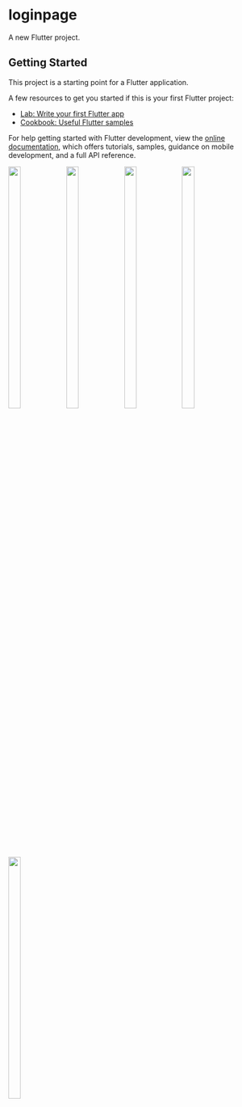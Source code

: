 # loginpage

A new Flutter project.

## Getting Started

This project is a starting point for a Flutter application.

A few resources to get you started if this is your first Flutter project:

- [Lab: Write your first Flutter app](https://docs.flutter.dev/get-started/codelab)
- [Cookbook: Useful Flutter samples](https://docs.flutter.dev/cookbook)

For help getting started with Flutter development, view the
[online documentation](https://docs.flutter.dev/), which offers tutorials,
samples, guidance on mobile development, and a full API reference.

<p>
<img src="https://user-images.githubusercontent.com/114207841/227881581-818b9425-5641-4d31-b8d9-17a751dd645a.jpg" width=22% height=35%>
<img src="https://user-images.githubusercontent.com/114207841/227881714-3f20771e-bc40-4c57-9293-5887f8181134.jpg" width=22% height=35%>
<img src="https://user-images.githubusercontent.com/114207841/227881958-cba111ef-a755-48d5-88dc-7a927ec3f5fe.jpg" width=22% height=35%>
<img src="https://user-images.githubusercontent.com/114207841/227882170-2b7464bf-4d16-488a-8082-b7c2ae57e923.jpg" width=22% height=35%>
<img src="https://user-images.githubusercontent.com/114207841/227882291-a6962cdc-7452-4997-af87-cbb09e631743.jpg" width=22% height=35%>
</p>
